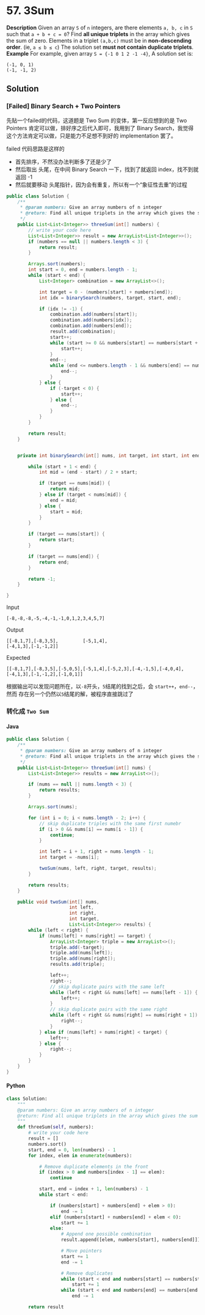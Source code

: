 # 57. 3Sum

**Description**
Given an array `S` of `n` integers, are there elements `a, b, c` in `S` such that `a + b + c = 0`?
Find **all unique triplets** in the array which gives the sum of zero.
Elements in a triplet `(a,b,c)` must be in **non-descending order**. (ie, `a ≤ b ≤ c`)
The solution set **must not contain duplicate triplets**.
**Example**
For example, given array `S = {-1 0 1 2 -1 -4}`, A solution set is:

```
(-1, 0, 1)
(-1, -1, 2)
```


## Solution


### **[Failed]** Binary Search + Two Pointers

先贴一个failed的代码，这道题是 Two Sum 的变体，第一反应想到的是 Two Pointers 肯定可以做，排好序之后代入即可，我用到了 Binary Search，我觉得这个方法肯定可以做，只是能力不足想不到好的 implementation 罢了。

failed 代码思路是这样的

- 首先排序，不然没办法判断多了还是少了
- 然后取出 头尾，在中间 Binary Search 一下，找到了就返回 index，找不到就返回 -1
- 然后就要移动 头尾指针，因为会有重复，所以有一个“象征性去重”的过程



```java
public class Solution {
    /**
     * @param numbers: Give an array numbers of n integer
     * @return: Find all unique triplets in the array which gives the sum of zero.
     */
    public List<List<Integer>> threeSum(int[] numbers) {
        // write your code here
        List<List<Integer>> result = new ArrayList<List<Integer>>();
        if (numbers == null || numbers.length < 3) {
            return result;
        }

        Arrays.sort(numbers);
        int start = 0, end = numbers.length - 1;
        while (start < end) {
            List<Integer> combination = new ArrayList<>();

            int target = 0 - (numbers[start] + numbers[end]);
            int idx = binarySearch(numbers, target, start, end);

            if (idx != -1) {
                combination.add(numbers[start]);
                combination.add(numbers[idx]);
                combination.add(numbers[end]);
                result.add(combination);
                start++;
                while (start >= 0 && numbers[start] == numbers[start + 1]) {
                    start++;
                }
                end--;
                while (end <= numbers.length - 1 && numbers[end] == numbers[end - 1]) {
                    end--;
                }
            } else {
                if (-target < 0) {
                    start++;
                } else {
                    end--;
                }
            }
        }

        return result;
    }


    private int binarySearch(int[] nums, int target, int start, int end) {

        while (start + 1 < end) {
            int mid = (end - start) / 2 + start;

            if (target == nums[mid]) {
                return mid;
            } else if (target < nums[mid]) {
                end = mid;
            } else {
                start = mid;
            }
        }

        if (target == nums[start]) {
            return start;
        }

        if (target == nums[end]) {
            return end;
        }

        return -1;
    }

}
```

Input

```
[-8,-8,-8,-5,-4,-1,-1,0,1,2,3,4,5,7]
```

Output

```
[[-8,1,7],[-8,3,5],         [-5,1,4],                            [-4,1,3],[-1,-1,2]]
```

Expected

```
[[-8,1,7],[-8,3,5],[-5,0,5],[-5,1,4],[-5,2,3],[-4,-1,5],[-4,0,4],[-4,1,3],[-1,-1,2],[-1,0,1]]
```

根据输出可以发现问题所在，以`-8`开头，`5`结尾的找到之后，会 `start++`，`end--`，然而 存在另一个仍然以`5`结尾的解，被程序直接跳过了

### 转化成 `Two Sum`

#### Java

```java
public class Solution {
    /**
     * @param numbers: Give an array numbers of n integer
     * @return: Find all unique triplets in the array which gives the sum of zero.
     */
    public List<List<Integer>> threeSum(int[] nums) {
        List<List<Integer>> results = new ArrayList<>();

        if (nums == null || nums.length < 3) {
            return results;
        }

        Arrays.sort(nums);

        for (int i = 0; i < nums.length - 2; i++) {
            // skip duplicate triples with the same first numebr
            if (i > 0 && nums[i] == nums[i - 1]) {
                continue;
            }

            int left = i + 1, right = nums.length - 1;
            int target = -nums[i];

            twoSum(nums, left, right, target, results);
        }

        return results;
    }

    public void twoSum(int[] nums,
                       int left,
                       int right,
                       int target,
                       List<List<Integer>> results) {
        while (left < right) {
            if (nums[left] + nums[right] == target) {
                ArrayList<Integer> triple = new ArrayList<>();
                triple.add(-target);
                triple.add(nums[left]);
                triple.add(nums[right]);
                results.add(triple);

                left++;
                right--;
                // skip duplicate pairs with the same left
                while (left < right && nums[left] == nums[left - 1]) {
                    left++;
                }
                // skip duplicate pairs with the same right
                while (left < right && nums[right] == nums[right + 1]) {
                    right--;
                }
            } else if (nums[left] + nums[right] < target) {
                left++;
            } else {
                right--;
            }
        }
    }
}
```

#### Python

```python
class Solution:
    """
    @param numbers: Give an array numbers of n integer
    @return: Find all unique triplets in the array which gives the sum of zero.
    """
    def threeSum(self, numbers):
        # write your code here
        result = []
        numbers.sort()
        start, end = 0, len(numbers) - 1
        for index, elem in enumerate(numbers):

            # Remove duplicate elements in the front
            if (index > 0 and numbers[index - 1] == elem):
                continue

            start, end = index + 1, len(numbers) - 1
            while start < end:

                if (numbers[start] + numbers[end] + elem > 0):
                    end -= 1
                elif (numbers[start] + numbers[end] + elem < 0):
                    start += 1
                else:
                    # Append one possible combination
                    result.append([elem, numbers[start], numbers[end]])

                    # Move pointers
                    start += 1
                    end -= 1

                    # Remove duplicates
                    while (start < end and numbers[start] == numbers[start - 1]):
                        start += 1
                    while (start < end and numbers[end] == numbers[end + 1]):
                        end -= 1

        return result

```
